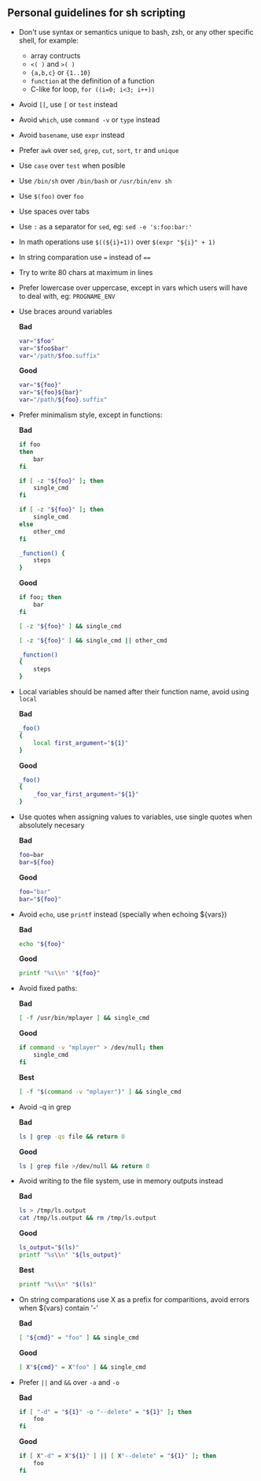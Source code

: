 ## Personal guidelines for sh scripting

- Don't use syntax or semantics unique to bash, zsh, or any other specific shell, for example:
    - array contructs
    - `<( )` and `>( )`
    - `{a,b,c}` or `{1..10}`
    - `function` at the definition of a function
    - C-like for loop, `for ((i=0; i<3; i++))`
- Avoid `[[`, use `[` or `test` instead 
- Avoid `which`, use `command -v` or `type` instead 
- Avoid `basename`, use `expr` instead
- Prefer `awk` over `sed`, `grep`, `cut`, `sort`, `tr` and `unique`
- Use `case` over `test` when posible
- Use `/bin/sh` over `/bin/bash` or `/usr/bin/env sh`
- Use `$(foo)` over `foo`
- Use spaces over tabs
- Use `:` as a separator for `sed`, eg: `sed -e 's:foo:bar:'`
- In math operations use `$((${i}+1))` over `$(expr "${i}" + 1)`
- In string comparation use `=` instead of `==`
- Try to write 80 chars at maximum in lines
- Prefer lowercase over uppercase, except in vars which users will have to deal with, eg: `PROGNAME_ENV`
- Use braces around variables

  **Bad**
   ```sh
   var="$foo"
   var="$foo$bar"
   var="/path/$foo.suffix"
   ```

  **Good**
   ```sh
   var="${foo}"
   var="${foo}${bar}"
   var="/path/${foo}.suffix"
   ```
- Prefer minimalism style, except in functions:

  **Bad**
   ```sh
   if foo
   then
       bar
   fi

   if [ -z "${foo}" ]; then
       single_cmd
   fi

   if [ -z "${foo}" ]; then
       single_cmd
   else
       other_cmd
   fi

   _function() {
       steps
   }
   ```

  **Good**
   ```sh
   if foo; then
       bar
   fi

   [ -z "${foo}" ] && single_cmd

   [ -z "${foo}" ] && single_cmd || other_cmd

   _function()
   {
       steps
   }
   ```
- Local variables should be named after their function name, avoid using `local`

  **Bad**
   ```sh
   _foo()
   {
       local first_argument="${1}"
   }
   ```

  **Good**
   ```sh
   _foo()
   {
       _foo_var_first_argument="${1}"
   }
   ```

- Use quotes when assigning values to variables, use single quotes when absolutely necesary

  **Bad**
   ```sh
   foo=bar
   bar=${foo}
   ```

  **Good**
   ```sh
   foo="bar"
   bar="${foo}"
   ```
- Avoid `echo`, use `printf` instead (specially when echoing ${vars})

  **Bad**
   ```sh
   echo "${foo}"
   ```

  **Good**
   ```sh
   printf "%s\\n" "${foo}"
   ```
- Avoid fixed paths:

  **Bad**
   ```sh
   [ -f /usr/bin/mplayer ] && single_cmd
   ```

  **Good**
   ```sh
   if command -v "mplayer" > /dev/null; then
       single_cmd
   fi
   ```

  **Best**
   ```sh
   [ -f "$(command -v "mplayer")" ] && single_cmd
   ```
- Avoid -q in grep

   **Bad**
   ```sh
   ls | grep -qs file && return 0
   ```

   **Good**
   ```sh
   ls | grep file >/dev/null && return 0
   ```
- Avoid writing to the file system, use in memory outputs instead

  **Bad**
   ```sh
   ls > /tmp/ls.output
   cat /tmp/ls.output && rm /tmp/ls.output
   ```

  **Good**
   ```sh
   ls_output="$(ls)"
   printf "%s\\n" "${ls_output}"
   ```

  **Best**
   ```sh
   printf "%s\\n" "$(ls)"
   ```
- On string comparations use X as a prefix for comparitions, avoid errors when ${vars} contain '-'

  **Bad**
   ```sh
   [ "${cmd}" = "foo" ] && single_cmd
   ```

  **Good**
   ```sh
   [ X"${cmd}" = X"foo" ] && single_cmd
   ```
- Prefer `||` and `&&` over `-a` and `-o`

  **Bad**
   ```sh
   if [ "-d" = "${1}" -o "--delete" = "${1}" ]; then
       foo
   fi
   ```

  **Good**
   ```sh
   if [ X"-d" = X"${1}" ] || [ X"--delete" = "${1}" ]; then
       foo
   fi
   ```
